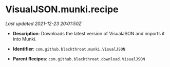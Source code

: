 # VisualJSON.munki.recipe

_Last updated 2021-12-23 20:01:50Z_

- **Description**: Downloads the latest version of VisualJSON and imports it into Munki.

- **Identifier**: `com.github.blackthroat.munki.VisualJSON`

- **Parent Recipes**: `com.github.blackthroat.download.VisualJSON`
